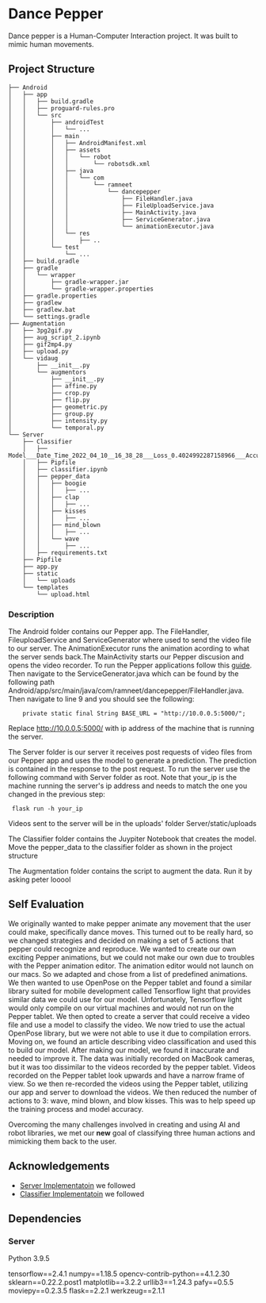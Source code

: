 
# Dance Pepper

Dance pepper is a Human-Computer Interaction project. It was built to mimic human movements. 


##  Project Structure
```
├── Android
│   ├── app
│   │   ├── build.gradle
│   │   ├── proguard-rules.pro
│   │   └── src
│   │       ├── androidTest
│   │       │   └── ...
│   │       ├── main
│   │       │   ├── AndroidManifest.xml
│   │       │   ├── assets
│   │       │   │   └── robot
│   │       │   │       └── robotsdk.xml
│   │       │   ├── java
│   │       │   │   └── com
│   │       │   │       └── ramneet
│   │       │   │           └── dancepepper
│   │       │   │               ├── FileHandler.java
│   │       │   │               ├── FileUploadService.java
│   │       │   │               ├── MainActivity.java
│   │       │   │               ├── ServiceGenerator.java
│   │       │   │               └── animationExecutor.java
│   │       │   └── res
│   │       │       ├── ..
│   │       └── test
│   │           └── ...
│   ├── build.gradle
│   ├── gradle
│   │   └── wrapper
│   │       ├── gradle-wrapper.jar
│   │       └── gradle-wrapper.properties
│   ├── gradle.properties
│   ├── gradlew
│   ├── gradlew.bat
│   └── settings.gradle
├── Augmentation
│   ├── 3pg2gif.py
│   ├── aug_script_2.ipynb
│   ├── gif2mp4.py
│   ├── upload.py
│   └── vidaug
│       ├── __init__.py
│       └── augmentors
│           ├── __init__.py
│           ├── affine.py
│           ├── crop.py
│           ├── flip.py
│           ├── geometric.py
│           ├── group.py
│           ├── intensity.py
│           └── temporal.py
└── Server
    ├── Classifier
    │   ├── Model___Date_Time_2022_04_10__16_38_28___Loss_0.4024992287158966___Accuracy_0.9200000166893005.h5
    │   ├── Pipfile
    │   ├── classifier.ipynb
    │   ├── pepper_data
    │   │   ├── boogie
    │   │   │   ├── ...
    │   │   ├── clap
    │   │   │   ├── ...
    │   │   ├── kisses
    │   │   │   ├── ...
    │   │   ├── mind_blown
    │   │   │   ├── ...
    │   │   └── wave
    │   │       ├── ...
    │   ├── requirements.txt
    ├── Pipfile
    ├── app.py
    ├── static
    │   └── uploads
    └── templates
        └── upload.html
```

### Description

The Android folder contains our Pepper app. The FileHandler, FileuploadService and ServiceGenerator where used to send the video file to our server. The AnimationExecutor runs the animation acording to what the server sends back.The MainActivity starts our Pepper discusion and opens the video recorder. To run the Pepper applications follow this [guide](https://developer.softbankrobotics.com/pepper-qisdk/getting-started
). Then navigate to the ServiceGenerator.java which can be found by the following path Android/app/src/main/java/com/ramneet/dancepepper/FileHandler.java. Then navigate to line 9 and you should see the following:
```
    private static final String BASE_URL = "http://10.0.0.5:5000/";
```
Replace http://10.0.0.5:5000/ with ip address of the machine that is running the server.

The Server folder is our server it receives post requests of video files from our Pepper app and uses the model to generate a prediction. The prediction is contained in the response to the post request. To run the server use the following command with Server folder as root. Note that your_ip is the machine running the server's ip address and needs to match the one you changed in the previous step:
```
 flask run -h your_ip
```
Videos sent to the server will be in the uploads' folder Server/static/uploads

The Classifier folder contains the Juypiter Notebook that creates the model. Move the pepper_data to the classifier folder as shown in the project structure

The Augmentation folder contains the script to augment the data. Run it by asking peter looool
## Self Evaluation

We originally wanted to make pepper animate any movement that the user could make, specifically dance moves. This turned out to be really hard, so we changed strategies and decided on making a set of 5 actions that pepper could recognize and reproduce. We wanted to create our own exciting Pepper animations, but we could not make our own due to troubles with the Pepper animation editor. The animation editor would not launch on our macs. So we adapted and chose from a list of predefined animations. We then wanted to use OpenPose on the Pepper tablet and found a similar library suited for mobile development called Tensorflow light that provides similar data we could use for our model. Unfortunately, Tensorflow light would only compile on our virtual machines and would not run on the Pepper tablet. We then opted to create a server that could receive a video file and use a model to classify the video. We now tried to use the actual OpenPose library, but we were not able to use it due to compilation errors. Moving on, we found an article describing video classification and used this to build our model. After making our model, we found it inaccurate and needed to improve it. The data was initially recorded on MacBook cameras, but it was too dissimilar to the videos recorded by the pepper tablet. Videos recorded on the Pepper tablet look upwards and have a narrow frame of view. So we then re-recorded the videos using the Pepper tablet, utilizing our app and server to download the videos. We then reduced the number of actions to 3: wave, mind blown, and blow kisses. This was to help speed up the training process and model accuracy.

Overcoming the many challenges involved in creating and using AI and robot libraries, we met our **new** goal of classifying three human actions and mimicking them back to the user. 
## Acknowledgements

 - [Server Implementatoin](https://roytuts.com/upload-and-play-video-using-flask/) we followed 
 - [Classifier Implementatoin](https://learnopencv.com/introduction-to-video-classification-and-human-activity-recognition/) we followed


## Dependencies

### Server
Python 3.9.5

tensorflow==2.4.1
numpy==1.18.5
opencv-contrib-python==4.1.2.30
sklearn==0.22.2.post1
matplotlib==3.2.2
urllib3==1.24.3
pafy==0.5.5
moviepy==0.2.3.5
flask==2.2.1
werkzeug==2.1.1

